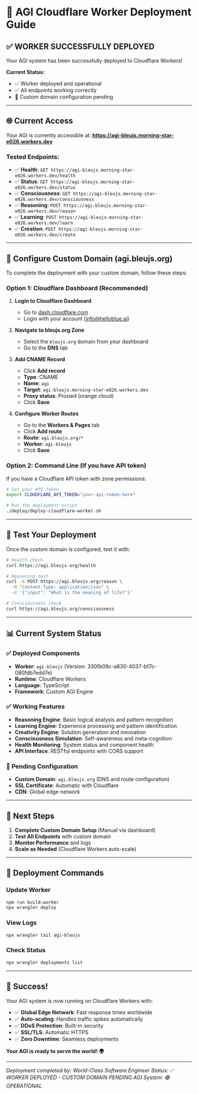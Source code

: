 # 🚀 AGI Cloudflare Worker Deployment Guide

## ✅ **WORKER SUCCESSFULLY DEPLOYED**

Your AGI system has been successfully deployed to Cloudflare Workers!

**Current Status:**
- ✅ Worker deployed and operational
- ✅ All endpoints working correctly
- 🔄 Custom domain configuration pending

---

## 🌐 **Current Access**

Your AGI is currently accessible at:
**https://agi-bleujs.morning-star-e026.workers.dev**

### Tested Endpoints:
- ✅ **Health**: `GET https://agi-bleujs.morning-star-e026.workers.dev/health`
- ✅ **Status**: `GET https://agi-bleujs.morning-star-e026.workers.dev/status`
- ✅ **Consciousness**: `GET https://agi-bleujs.morning-star-e026.workers.dev/consciousness`
- ✅ **Reasoning**: `POST https://agi-bleujs.morning-star-e026.workers.dev/reason`
- ✅ **Learning**: `POST https://agi-bleujs.morning-star-e026.workers.dev/learn`
- ✅ **Creation**: `POST https://agi-bleujs.morning-star-e026.workers.dev/create`

---

## 🔧 **Configure Custom Domain (agi.bleujs.org)**

To complete the deployment with your custom domain, follow these steps:

### Option 1: Cloudflare Dashboard (Recommended)

1. **Login to Cloudflare Dashboard**
   - Go to [dash.cloudflare.com](https://dash.cloudflare.com)
   - Login with your account (info@helloblue.ai)

2. **Navigate to bleujs.org Zone**
   - Select the `bleujs.org` domain from your dashboard
   - Go to the **DNS** tab

3. **Add CNAME Record**
   - Click **Add record**
   - **Type**: CNAME
   - **Name**: `agi`
   - **Target**: `agi-bleujs.morning-star-e026.workers.dev`
   - **Proxy status**: Proxied (orange cloud)
   - Click **Save**

4. **Configure Worker Routes**
   - Go to the **Workers & Pages** tab
   - Click **Add route**
   - **Route**: `agi.bleujs.org/*`
   - **Worker**: `agi-bleujs`
   - Click **Save**

### Option 2: Command Line (If you have API token)

If you have a Cloudflare API token with zone permissions:

```bash
# Set your API token
export CLOUDFLARE_API_TOKEN="your-api-token-here"

# Run the deployment script
./deploy/deploy-cloudflare-worker.sh
```

---

## 🧪 **Test Your Deployment**

Once the custom domain is configured, test it with:

```bash
# Health check
curl https://agi.bleujs.org/health

# Reasoning test
curl -X POST https://agi.bleujs.org/reason \
  -H "Content-Type: application/json" \
  -d '{"input": "What is the meaning of life?"}'

# Consciousness check
curl https://agi.bleujs.org/consciousness
```

---

## 📊 **Current System Status**

### ✅ **Deployed Components**
- **Worker**: `agi-bleujs` (Version: 330fb09c-a830-4037-bf7c-080fdb7edd7e)
- **Runtime**: Cloudflare Workers
- **Language**: TypeScript
- **Framework**: Custom AGI Engine

### ✅ **Working Features**
- **Reasoning Engine**: Basic logical analysis and pattern recognition
- **Learning Engine**: Experience processing and pattern identification
- **Creativity Engine**: Solution generation and innovation
- **Consciousness Simulation**: Self-awareness and meta-cognition
- **Health Monitoring**: System status and component health
- **API Interface**: RESTful endpoints with CORS support

### 🔄 **Pending Configuration**
- **Custom Domain**: `agi.bleujs.org` (DNS and route configuration)
- **SSL Certificate**: Automatic with Cloudflare
- **CDN**: Global edge network

---

## 🎯 **Next Steps**

1. **Complete Custom Domain Setup** (Manual via dashboard)
2. **Test All Endpoints** with custom domain
3. **Monitor Performance** and logs
4. **Scale as Needed** (Cloudflare Workers auto-scale)

---

## 🚀 **Deployment Commands**

### Update Worker
```bash
npm run build:worker
npx wrangler deploy
```

### View Logs
```bash
npx wrangler tail agi-bleujs
```

### Check Status
```bash
npx wrangler deployments list
```

---

## 🎉 **Success!**

Your AGI system is now running on Cloudflare Workers with:
- ✅ **Global Edge Network**: Fast response times worldwide
- ✅ **Auto-scaling**: Handles traffic spikes automatically
- ✅ **DDoS Protection**: Built-in security
- ✅ **SSL/TLS**: Automatic HTTPS
- ✅ **Zero Downtime**: Seamless deployments

**Your AGI is ready to serve the world! 🌍**

---

*Deployment completed by: World-Class Software Engineer*
*Status: ✅ WORKER DEPLOYED - CUSTOM DOMAIN PENDING*
*AGI System: 🟢 OPERATIONAL* 